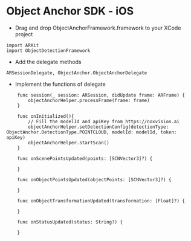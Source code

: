 # Object Anchor SDK - iOS
- Drag and drop ObjectAnchorFramework.framework to your XCode project
```
import ARKit
import ObjectDetectionFramework
```

- Add the delegate methods
```
ARSessionDelegate, ObjectAnchor.ObjectAnchorDelegate
```

- Implement the functions of delegate 
```
    func session(_ session: ARSession, didUpdate frame: ARFrame) {
        objectAnchorHelper.processFrame(frame: frame)
    }

    func onInitialized(){
        // Fill the modelId and apiKey from https://noxvision.ai
        objectAnchorHelper.setDetectionConfig(detectionType: ObjectAnchor.DetectionType.POINTCLOUD, modelId: modelId, token: apiKey)
        objectAnchorHelper.startScan()
    }
    
    func onScenePointsUpdated(points: [SCNVector3]?) {
       
    }
    
    func onObjectPointsUpdated(objectPoints: [SCNVector3]?) {
        
    }
    
    func onObjectTransformationUpdated(transformation: [Float]?) {
        
    }

    func onStatusUpdated(status: String?) {

    }
```
